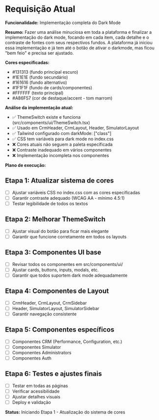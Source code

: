 # Requisição Atual

**Funcionalidade:** Implementação completa do Dark Mode

**Resumo:**
Fazer uma análise minuciosa em toda a plataforma e finalizar a implementação do dark mode, focando em cada item, cada detalhe e o contraste de fontes com seus respectivos fundos. A plataforma já iniciou essa implementação e já tem até o botão de ativar o darkmode, mas ficou "bem feio" e precisa ser ajustado.

**Cores especificadas:**
- #131313 (fundo principal escuro)
- #1E1E1E (fundo secundário)
- #161616 (fundo alternativo)
- #1F1F1F (fundo de cards/componentes)
- #FFFFFF (texto principal)
- #A86F57 (cor de destaque/accent - tom marrom)

**Análise da implementação atual:**
- ✅ ThemeSwitch existe e funciona (src/components/ui/ThemeSwitch.tsx)
- ✅ Usado em CrmHeader, CrmLayout, Header, SimulatorLayout
- ✅ Tailwind configurado com darkMode: ["class"]
- ✅ CSS tem variáveis para dark mode no index.css
- ❌ Cores atuais não seguem a paleta especificada
- ❌ Contraste inadequado em vários componentes
- ❌ Implementação incompleta nos componentes

**Plano de execução:**

## Etapa 1: Atualizar sistema de cores
- [ ] Ajustar variáveis CSS no index.css com as cores especificadas
- [ ] Garantir contraste adequado (WCAG AA - mínimo 4.5:1)
- [ ] Testar legibilidade de todos os textos

## Etapa 2: Melhorar ThemeSwitch
- [ ] Ajustar visual do botão para ficar mais elegante
- [ ] Garantir que funcione corretamente em todos os layouts

## Etapa 3: Componentes UI base
- [ ] Revisar todos os componentes em src/components/ui/
- [ ] Ajustar cards, buttons, inputs, modals, etc.
- [ ] Garantir que todos suportem dark mode adequadamente

## Etapa 4: Componentes de Layout
- [ ] CrmHeader, CrmLayout, CrmSidebar
- [ ] Header, SimulatorLayout, SimulatorSidebar
- [ ] Garantir navegação consistente

## Etapa 5: Componentes específicos
- [ ] Componentes CRM (Performance, Configuration, etc.)
- [ ] Componentes Simulator
- [ ] Componentes Administrators
- [ ] Componentes Auth

## Etapa 6: Testes e ajustes finais
- [ ] Testar em todas as páginas
- [ ] Verificar acessibilidade
- [ ] Ajustar detalhes visuais
- [ ] Deploy e validação

**Status:**
Iniciando Etapa 1 - Atualização do sistema de cores